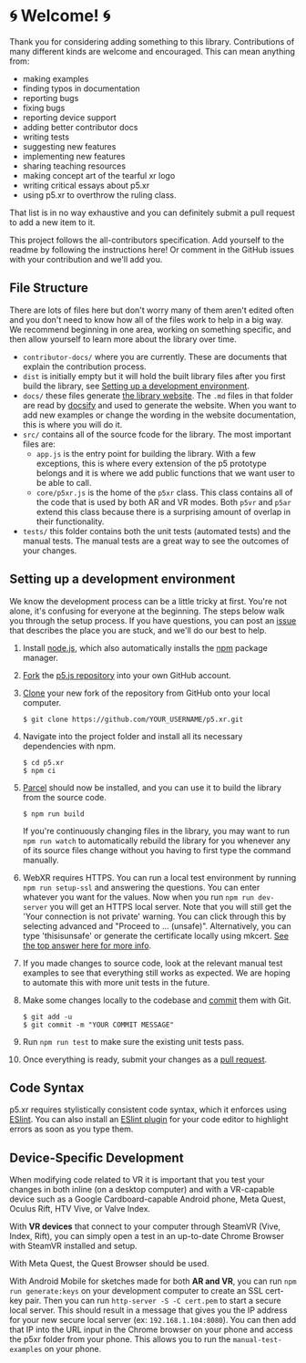 # :cyclone: Welcome! :cyclone:

Thank you for considering adding something to this library. Contributions of many different kinds are welcome and encouraged. This can mean anything from:
- making examples
- finding typos in documentation
- reporting bugs
- fixing bugs
- reporting device support
- adding better contributor docs
- writing tests
- suggesting new features
- implementing new features
- sharing teaching resources
- making concept art of the tearful xr logo
- writing critical essays about p5.xr
- using p5.xr to overthrow the ruling class.

That list is in no way exhaustive and you can definitely submit a pull request to add a new item to it.

This project follows the all-contributors specification. Add yourself to the readme by following the instructions here! Or comment in the GitHub issues with your contribution and we'll add you.

## File Structure

There are lots of files here but don't worry many of them aren't edited often and you don't need to know how all of the files work to help in a big way. We recommend beginning in one area, working on something specific, and then allow yourself to learn more about the library over time.

- `contributor-docs/` where you are currently. These are documents that explain the contribution process.
- `dist` is initially empty but it will hold the built library files after you first build the library, see [Setting up a development environment](#Setting-up-a-development-environment).
- `docs/` these files generate [the library website](http://p5xr.org/#/). The `.md` files in that folder are read by [docsify](https://docsify.js.org/#/) and used to generate the website. When you want to add new examples or change the wording in the website documentation, this is where you will do it.
- `src/` contains all of the source fcode for the library. The most important files are:
  - `app.js` is the entry point for building the library. With a few exceptions, this is where every extension of the p5 prototype belongs and it is where we add public functions that we want user to be able to call.
  - `core/p5xr.js` is the home of the `p5xr` class. This class contains all of the code that is used by both AR and VR modes. Both `p5vr` and `p5ar` extend this class because there is a surprising amount of overlap in their functionality.
- `tests/` this folder contains both the unit tests (automated tests) and the manual tests. The manual tests are a great way to see the outcomes of your changes.

## Setting up a development environment

We know the development process can be a little tricky at first. You're not alone, it's confusing for everyone at the beginning. The steps below walk you through the setup process. If you have questions, you can post an [issue](https://github.com/processing/p5.js/issues) that describes the place you are stuck, and we'll do our best to help.

1. Install [node.js](http://nodejs.org/), which also automatically installs the [npm](https://www.npmjs.org) package manager.

2. [Fork](https://help.github.com/articles/fork-a-repo) the [p5.js repository](https://github.com/processing/p5.js) into your own GitHub account.

3. [Clone](https://help.github.com/articles/cloning-a-repository/) your new fork of the repository from GitHub onto your local computer.

   ```
   $ git clone https://github.com/YOUR_USERNAME/p5.xr.git
   ```
4. Navigate into the project folder and install all its necessary dependencies with npm.

   ```
   $ cd p5.xr
   $ npm ci
   ```
5. [Parcel](https://parceljs.org/) should now be installed, and you can use it to build the library from the source code.

   ```
   $ npm run build
   ```

   If you're continuously changing files in the library, you may want to run `npm run watch` to automatically rebuild the library for you whenever any of its source files change without you having to first type the command manually.

6. WebXR requires HTTPS. You can run a local test environment by running `npm run setup-ssl` and answering the questions. You can enter whatever you want for the values. Now when you run `npm run dev-server` you will get an HTTPS local server. Note that you will still get the 'Your connection is not private' warning. You can click through this by selecting advanced and "Proceed to ... (unsafe)". Alternatively, you can type 'thisisunsafe' or generate the certificate locally using mkcert. [See the top answer here for more info](https://stackoverflow.com/questions/7580508/getting-chrome-to-accept-self-signed-localhost-certificate).

7. If you made changes to source code, look at the relevant manual test examples to see that everything still works as expected. We are hoping to automate this with more unit tests in the future.

8. Make some changes locally to the codebase and [commit](https://help.github.com/articles/github-glossary/#commit) them with Git.
   ```
   $ git add -u
   $ git commit -m "YOUR COMMIT MESSAGE"
   ```

9. Run `npm run test` to make sure the existing unit tests pass.

10. Once everything is ready, submit your changes as a [pull request](https://help.github.com/articles/creating-a-pull-request).

## Code Syntax

p5.xr requires stylistically consistent code syntax, which it enforces using [ESlint](https://eslint.org/). You can also install an [ESlint plugin](https://eslint.org/docs/user-guide/integrations#editors) for your code editor to highlight errors as soon as you type them.

## Device-Specific Development

When modifying code related to VR it is important that you test your changes in both inline (on a desktop computer) and with a VR-capable device such as a Google Cardboard-capable Android phone, Meta Quest, Oculus Rift, HTV Vive, or Valve Index.

With **VR devices** that connect to your computer through SteamVR (Vive, Index, Rift), you can simply open a test in an up-to-date Chrome Browser with SteamVR installed and setup.

With Meta Quest, the Quest Browser should be used.

With Android Mobile for sketches made for both **AR and VR**, you can run `npm run generate:keys` on your development computer to create an SSL cert-key pair. Then you can run `http-server -S -C cert.pem` to start a secure local server. This should result in a message that gives you the IP address for your new secure local server (ex: `192.168.1.104:8080`). You can then add that IP into the URL input in the Chrome browser on your phone and access the p5xr folder from your phone. This allows you to run the `manual-test-examples` on your phone.